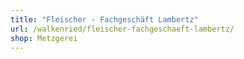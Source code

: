 ```yaml
---
title: "Fleischer - Fachgeschäft Lambertz"
url: /walkenried/fleischer-fachgeschaeft-lambertz/
shop: Metzgerei
---
```

